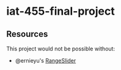 # iat-455-final-project

## Resources

This project would not be possible without:

- @ernieyu's [RangeSlider](https://github.com/ernieyu/Swing-range-slider)
